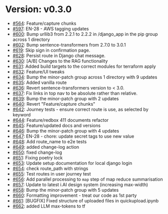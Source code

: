 # Version: v0.3.0

* [#564](https://github.com/i-dot-ai/redbox-copilot/pull/564): Feature/capture chunks
* [#597](https://github.com/i-dot-ai/redbox-copilot/pull/597): EN-28 - AWS tagging updates
* [#600](https://github.com/i-dot-ai/redbox-copilot/pull/600): Bump urllib3 from 2.2.1 to 2.2.2 in /django_app in the pip group across 1 directory
* [#602](https://github.com/i-dot-ai/redbox-copilot/pull/602): Bump sentence-transformers from 2.7.0 to 3.0.1
* [#619](https://github.com/i-dot-ai/redbox-copilot/pull/619): Skip sign in confirmation page.
* [#628](https://github.com/i-dot-ai/redbox-copilot/pull/628): Persist route in Django chat message.
* [#630](https://github.com/i-dot-ai/redbox-copilot/pull/630): [A/B] Changes to the RAG functionality
* [#631](https://github.com/i-dot-ai/redbox-copilot/pull/631): Added build targets to the correct modules for terraform apply
* [#632](https://github.com/i-dot-ai/redbox-copilot/pull/632): Feature/UI tweaks
* [#634](https://github.com/i-dot-ai/redbox-copilot/pull/634): Bump the minor-patch group across 1 directory with 9 updates
* [#635](https://github.com/i-dot-ai/redbox-copilot/pull/635): Added vanilla route
* [#636](https://github.com/i-dot-ai/redbox-copilot/pull/636): Revert sentence-transformers version to < 3.0.
* [#637](https://github.com/i-dot-ai/redbox-copilot/pull/637): Fix links in top nav to be absolute rather than relative.
* [#639](https://github.com/i-dot-ai/redbox-copilot/pull/639): Bump the minor-patch group with 2 updates
* [#640](https://github.com/i-dot-ai/redbox-copilot/pull/640): Revert "Feature/capture chunks"
* [#642](https://github.com/i-dot-ai/redbox-copilot/pull/642): Journey tests - ensure correct route is use, as selected by keyword
* [#644](https://github.com/i-dot-ai/redbox-copilot/pull/644): Feature/redbox 411 documents refactor
* [#645](https://github.com/i-dot-ai/redbox-copilot/pull/645): Feature/updated docs and versions
* [#646](https://github.com/i-dot-ai/redbox-copilot/pull/646): Bump the minor-patch group with 4 updates
* [#647](https://github.com/i-dot-ai/redbox-copilot/pull/647): EN-28 - chore: update secret tags to use new value
* [#648](https://github.com/i-dot-ai/redbox-copilot/pull/648): Add route_name to e2e tests
* [#649](https://github.com/i-dot-ai/redbox-copilot/pull/649): added change-log action
* [#650](https://github.com/i-dot-ai/redbox-copilot/pull/650): fixed change-log
* [#651](https://github.com/i-dot-ai/redbox-copilot/pull/651): Fixing poetry lock
* [#653](https://github.com/i-dot-ai/redbox-copilot/pull/653): Update setup documentation for local django login
* [#654](https://github.com/i-dot-ai/redbox-copilot/pull/654): check route_path with strings
* [#655](https://github.com/i-dot-ai/redbox-copilot/pull/655): Test routes in user journey test
* [#656](https://github.com/i-dot-ai/redbox-copilot/pull/656): Add parallel processing to `map` step of map reduce summarisation
* [#657](https://github.com/i-dot-ai/redbox-copilot/pull/657): Update to latest i.AI design system (increasing max-width)
* [#658](https://github.com/i-dot-ai/redbox-copilot/pull/658): Bump the minor-patch group with 5 updates
* [#660](https://github.com/i-dot-ai/redbox-copilot/pull/660): Formatting improvement - treat our code as 1st party
* [#661](https://github.com/i-dot-ai/redbox-copilot/pull/661): [BUGFIX] Fixed structure of uploaded files in quickupload.ipynb
* [#662](https://github.com/i-dot-ai/redbox-copilot/pull/662): added LLM max-tokens to tf
